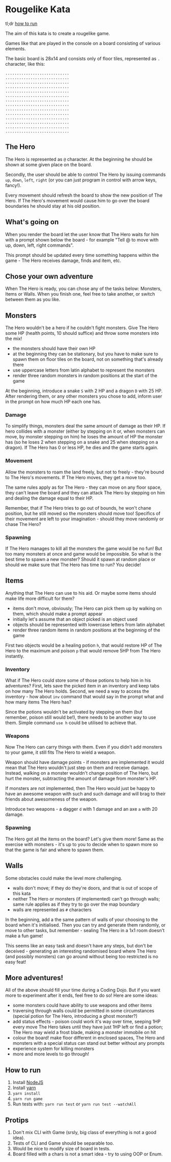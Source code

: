 # Rougelike Kata

tl;dr [how to run](#how-to-run)

The aim of this kata is to create a rougelike game.

Games like that are played in the console on a board consisting of various elements.

The basic board is 28x14 and consists only of floor tiles, represented as `.` character, like this:

```
............................
............................
............................
............................
............................
............................
............................
............................
............................
............................
............................
............................
............................
............................

```

## The Hero

The Hero is represented as `@` character. At the beginning he should be shown at some given place on the board.

Secondly, the user should be able to control The Hero by issuing commands `up`, `down`, `left`, `right` (or you can just program in control with arrow keys, fancy!).

Every movement should refresh the board to show the new position of The Hero. If The Hero's movement would cause him to go over the board boundaries he should stay at his old position.

## What's going on

When you render the board let the user know that The Hero waits for him with a prompt shown below the board - for example "Tell @ to move with up, down, left, right commands".

This prompt should be updated every time something happens within the game - The Hero receives damage, finds and item, etc.

## Chose your own adventure

When The Hero is ready, you can chose any of the tasks below: Monsters, Items or Walls. When you finish one, feel free to take another, or switch between them as you like.

## Monsters

The Hero wouldn't be a hero if he couldn't fight monsters. Give The Hero some HP (health points, 10 should suffice) and throw some monsters into the mix!

- the monsters should have their own HP
- at the beginning they can be stationary, but you have to make sure to spawn them on floor tiles on the board, not on something that's already there
- use uppercase letters from latin alphabet to represent the monsters
- render three random monsters in random positions at the start of the game

At the beginning, introduce a snake `S` with 2 HP and a dragon `D` with 25 HP. After rendering them, or any other monsters you chose to add, inform user in the prompt on how much HP each one has.

### Damage

To simplify things, monsters deal the same amount of damage as their HP. If hero collides with a monster (either by stepping on it or, when monsters can move, by monster stepping on him) he loses the amount of HP the monster has (so he loses 2 when stepping on a snake and 25 when stepping on a dragon). If The Hero has 0 or less HP, he dies and the game starts again.

### Movement

Allow the monsters to roam the land freely, but not to freely - they're bound to The Hero's movements. If The Hero moves, they get a move too.

The same rules apply as for The Hero - they can move on any floor space, they can't leave the board and they can attack The Hero by stepping on him and dealing the damage equal to their HP.

Remember, that if The Hero tries to go out of bounds, he won't chane position, but he still moved so the monsters should move too! Specifics of their movement are left to your imagination - should they move randomly or chase The Hero?

### Spawning

If The Hero manages to kill all the monsters the game would be no fun! But too many monsters at once and game would be impossible. So what is the best time to spawn a new monster? Should it spawn at random place or should we make sure that The Hero has time to run? You decide!

## Items

Anything that The Hero can use to his aid. Or maybe some items should make life more difficult for them?

- items don't move, obviously; The Hero can pick them up by walking on them, which should make a prompt appear
- initially let's assume that an object picked is an object used
- objects should be represented with lowercase letters from latin alphabet
- render three random items in random positions at the beginning of the game

First two objects would be a healing potion `h`, that would restore HP of The Hero to the maximum and poison `p` that would remove 5HP from The Hero instantly.

### Inventory

What if The Hero could store some of those potions to help him in his adventures? First, lets save the picked item in an inventory and keep tabs on how many The Hero holds. Second, we need a way to access the inventory - how about `inv` command that would say in the prompt what and how many items The Hero has?

Since the potions wouldn't be activated by stepping on them (but remember, poison still would be!), there needs to be another way to use them. Simple command `use h` could be utilised to achieve that.

### Weapons

Now The Hero can carry things with them. Even if you didn't add monsters to your game, it still fits The Hero to wield a weapon.

Weapon should have damage points - if monsters are implemented it would mean that The Hero wouldn't just step on them and receive damage. Instead, walking on a monster wouldn't change position of The Hero, but hurt the monster, subtracting the amount of damage from monster's HP.

If monsters are not implemented, then The Hero would just be happy to have an awesome weapon with such and such damage and will brag to their friends about awesomeness of the weapon.

Introduce two weapons - a dagger `d` with 1 damage and an axe `a` with 20 damage.

### Spawning

The Hero got all the items on the board? Let's give them more! Same as the exercise with monsters - it's up to you to decide when to spawn more so that the game is fair and where to spawn them.

## Walls

Some obstacles could make the level more challenging.

- walls don't move; if they do they're doors, and that is out of scope of this kata
- neither The Hero or monsters (if implemented) can't go through walls; same rule applies as if they try to go over the map boundary
- walls are represented as `#` characters

In the beginning, add a the same pattern of walls of your choosing to the board when it's initialised. Then you can try and generate them randomly, or move to other tasks, but remember - sealing The Hero in a 1x1 room doesn't make a fun game!

This seems like an easy task and doesn't have any steps, but don't be deceived - generating an interesting randomised board where The Hero (and possibly monsters) can go around without being too restricted is no easy feat!

## More adventures!

All of the above should fill your time during a Coding Dojo. But if you want more to experiment after it ends, feel free to do so! Here are some ideas:

- some monsters could have ability to use weapons and other items
- traversing through walls could be permitted in some circumstances (special potion for The Hero, introducing a ghost monster?)
- add status effects - poison could work it's way over time, seeping 1HP every move The Hero takes until they have just 1HP left or find a potion; The Hero may wield a frost blade, making a monster immobile on hit
- colour the board! make floor different in enclosed spaces, The Hero and monsters with a special status can stand out better without any prompts
- experience system for killing monsters
- more and more levels to go through!

## How to run
1. Install [NodeJS](https://nodejs.org/en/download/)
2. Install [yarn](https://yarnpkg.com/en/docs/install)
3. `yarn install`
4. `yarn run game`
5. Run tests with: `yarn run test` or `yarn run test --watchAll`


## Protips

1. Don't mix CLI with Game (srsly, big class of everything is not a good idea).
2. Tests of CLI and Game should be separable too.
3. Would be nice to modify size of board in tests.
4. Board filled with a chars is not a smart idea - try to using OOP or Enum.
